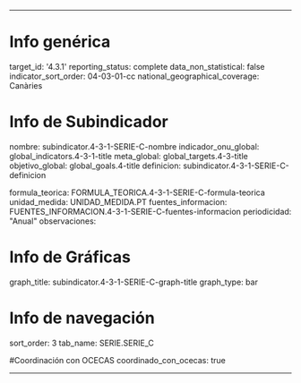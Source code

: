 ---

# Info genérica
target_id: '4.3.1'
reporting_status: complete
data_non_statistical: false
indicator_sort_order: 04-03-01-cc
national_geographical_coverage: Canàries

# Info de Subindicador
nombre: subindicator.4-3-1-SERIE-C-nombre
indicador_onu_global: global_indicators.4-3-1-title
meta_global: global_targets.4-3-title
objetivo_global: global_goals.4-title
definicion: subindicator.4-3-1-SERIE-C-definicion

formula_teorica: FORMULA_TEORICA.4-3-1-SERIE-C-formula-teorica
unidad_medida: UNIDAD_MEDIDA.PT
fuentes_informacion: FUENTES_INFORMACION.4-3-1-SERIE-C-fuentes-informacion
periodicidad: "Anual"
observaciones:

# Info de Gráficas
graph_title: subindicator.4-3-1-SERIE-C-graph-title
graph_type: bar

# Info de navegación
sort_order: 3
tab_name: SERIE.SERIE_C

#Coordinación con OCECAS
coordinado_con_ocecas: true

---